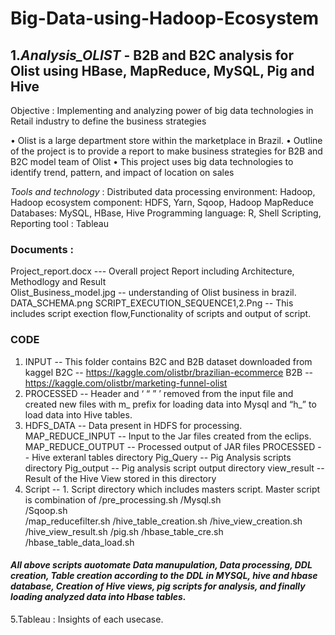 # Big-Data-using-Hadoop-Ecosystem

## 1.*Analysis_OLIST* - B2B and B2C analysis for Olist using HBase, MapReduce, MySQL, Pig and Hive

Objective : Implementing and analyzing power of big data technologies in Retail industry to define the business strategies

• Olist is a large department store within the marketplace in Brazil.
• Outline of the project is to provide a report to make business strategies for B2B and B2C model team of Olist
• This project uses big data technologies to identify trend, pattern, and impact of location on sales

*Tools and technology* :
Distributed data processing environment: Hadoop,
Hadoop ecosystem component: HDFS, Yarn, Sqoop, Hadoop MapReduce
Databases: MySQL, HBase, Hive
Programming language: R, Shell Scripting,
Reporting tool : Tableau

### Documents :

Project_report.docx --- Overall project Report including Architecture, Methodlogy and Result  
Olist_Business_model.jpg  -- understanding of Olist business in brazil.
DATA_SCHEMA.png 
SCRIPT_EXECUTION_SEQUENCE1,2.Png -- This includes script exection flow,Functionality of scripts and output of script.  


### CODE

1. INPUT -- This folder contains B2C and B2B dataset downloaded from kaggel 
     B2C -- https://kaggle.com/olistbr/brazilian-ecommerce
     B2B -- https://kaggle.com/olistbr/marketing-funnel-olist
2. PROCESSED -- Header and ‘ “ ” ’ removed from the input file and created new files with m_ prefix for loading data into Mysql and “h_” to load data into Hive tables.
3. HDFS_DATA -- Data present in HDFS for processing.  
        MAP_REDUCE_INPUT -- Input to the Jar files created from the eclips.
        MAP_REDUCE_OUTPUT -- Processed output of JAR files
        PROCESSED --  Hive exteranl tables directory 
        Pig_Query -- Pig Analysis scripts directory
        Pig_output -- Pig analysis script output directory
        view_result -- Result of the Hive View stored in this directory 
4. Script -- 1.  Script directory which includes masters script. Master script is combination of 
             /pre_processing.sh 
             /Mysql.sh   
             /Sqoop.sh   
             /map_reducefilter.sh 
             /hive_table_creation.sh 
             /hive_view_creation.sh 
             /hive_view_result.sh 
             /pig.sh
             /hbase_table_cre.sh 
             /hbase_table_data_load.sh 
  #### *All above scripts auotomate Data manupulation, Data processing, DDL creation, Table creation according to the DDL in MYSQL, hive and hbase database, Creation of Hive views, pig scripts for analysis, and finally loading analyzed data into Hbase tables.* 
  
  5.Tableau : Insights of each usecase.
  
